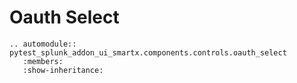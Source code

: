 # Oauth Select

```{eval-rst}
.. automodule:: pytest_splunk_addon_ui_smartx.components.controls.oauth_select
   :members:
   :show-inheritance:
```
